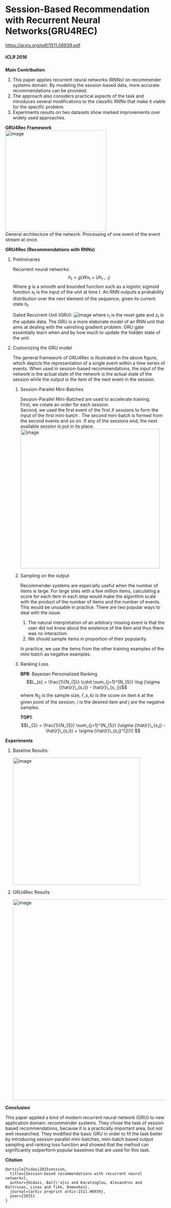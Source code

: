 # Session-Based Recommendation with Recurrent Neural Networks(GRU4REC)
https://arxiv.org/pdf/1511.06939.pdf
##### *ICLR 2016*


**Main Contribution**:
1. This paper applies recurrent neural networks (RNNs) on recommender systems domain. By modeling the session-based data, more accurate recommendations can be provided.
2. The approach also considers practical aspects of the task and introduces several modifications to the classific RNNs that make it viable for the specific problem.
3. Experiments results on two datasets show marked improvements over widely used approaches.


**GRU4Rec Framework**  
<img width="317" alt="image" src="https://user-images.githubusercontent.com/49403324/207802990-2afdce54-ac24-4659-98c7-f23d560d028c.png">  
General architecture of the network. Processing of one event of the event stream at once.


**GRU4Rec (Recommendations with RNNs)**

1. Preliminaries

    Recurrent neural networks:
        $$h_{t} = g(W x_{t} + U h_{t-1})$$
        Where $g$ is a smooth and bounded function such as a logistic sigmoid function $x_{t}$ is the input of the unit at time $t$. An RNN outputs a probability                 distribution over the next element of the sequence, given its current state $h_{t}$.
        
    Gated Recurrent Unit (GRU):
    ![image](https://user-images.githubusercontent.com/49403324/207804249-8b55d284-2a37-4361-bfbc-8274adb28071.png)
    where $r_{t}$ is the reset gate and $z_{t}$ is the update data. The GRU is a more elaborate model of an RNN unit that aims at dealing with the vanishing gradient         problem. GRU gate essentially learn when and by how much to update the hidden state of the unit.
    
2. Customizing the GRU model

    The general framework of GRU4Rec is illustrated in the above figure, which depicts the representation of a single event within a time series of events. When           used in session-based recommendations, the input of the network is the actual state of the network is the actual state of the session while the output is the           item of the next event in the session.
    
    1. Session-Parallel Mini-Batches

        Session-Parallel Mini-Batched are used to accelerate training.  
        First, we create an order for each session.  
        Second, we used the first event of the first $X$ sessions to form the input of the first mini-batch . The second mini-batch is formed from the second events           and so on. If any of the sessions end, the next available session is put in its place.  
        <img width="437" alt="image" src="https://user-images.githubusercontent.com/49403324/207808027-2c5ca456-a754-4b8f-bf10-de7cb4b48776.png">
        
    2. Sampling on the output
        
        Recommender systems are especially useful when the number of items is large. For large sites with a few million items, calculating a score for each item in             each step would make the algorithm scale with the product of the number of items and the number of events. This would be unusable in practice. There are two popular ways to deal with the issue:
        1. The natural interpretation of an arbitrary missing event is that the user did not know about the existence of the item and thus there was no interaction.
        2. We should sample items in proportion of their popularity.

        In practice, we use the items from the other training examples of the mini-batch as negative examples.

    3. Ranking Loss

        **BPR**: Bayesian Personalized Ranking
        $$L_{s} = \frac{1}{N_{S}} \cdot \sum_{j=1}^{N_{S}} \log (\sigma (\hat{r}\_{s,i}) - \hat{r}\_{s, j})$$
        where $N_{S}$ is the sample size, $\hat{r}\_{s,k})$ is the score on item $k$ at the given point of the session, $i$ is the desired item and $j$ are the                 negative samples.
        
        **TOP1**:
        $$L_{S} = \frac{1}{N_{S}}  \sum_{j=1}^{N_{S}} (\sigma (\hat{r}\_{s,j} - \hat{r}\_{s,i}) + \sigma (\hat{r}\_{s,j}^{2})) $$
        

**Experiments**
1. Baseline Results:

     <img width="399" alt="image" src="https://user-images.githubusercontent.com/49403324/207811710-680ab673-9e56-4e5f-a895-9c10b0c1eb15.png">
     
2. GRU4Rec Results

    <img width="630" alt="image" src="https://user-images.githubusercontent.com/49403324/207811823-002929b5-0317-4cbd-b9d6-fb488fa4cde0.png">


**Conclusion**

This paper applied a kind of modern recurrent neural network (GRU) to new application domain: recommender systems. They chose the task of session based recommendations, because it is a practically important area, but not well researched. They modified the basic GRU in order to fit the task better by introducing session-parallel mini-batches, mini-batch based output sampling and ranking loss function and showed that the method can significantly outperform popular baselines
that are used for this task.


**Citation**
```
@article{hidasi2015session,
  title={Session-based recommendations with recurrent neural networks},
  author={Hidasi, Bal{\'a}zs and Karatzoglou, Alexandros and Baltrunas, Linas and Tikk, Domonkos},
  journal={arXiv preprint arXiv:1511.06939},
  year={2015}
}
